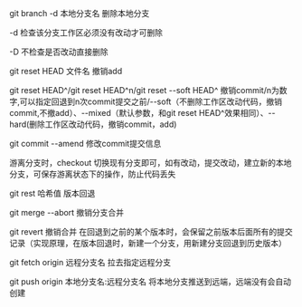 git branch -d 本地分支名  删除本地分支 

-d 检查该分支工作区必须没有改动才可删除

-D 不检查是否改动直接删除

git reset HEAD 文件名  撤销add

git reset HEAD^/git reset HEAD^n/git reset --soft HEAD^ 撤销commit/n为数字,可以指定回退到n次commit提交之前/--soft（不删除工作区改动代码，撤销commit,不撤add）、--mixed（默认参数，和git reset HEAD^效果相同）、--hard(删除工作区改动代码，撤销commit，add)

git commit --amend 修改commit提交信息

游离分支时，checkout 切换现有分支即可，如有改动，提交改动，建立新的本地分支，可保存游离状态下的操作，防止代码丢失

git rest 哈希值  版本回退

git merge --abort 撤销分支合并

git revert 撤销合并 在回退到之前的某个版本时，会保留之前版本后面所有的提交记录（实现原理，在版本回退时，新建一个分支，用新建分支回退到历史版本）

git fetch origin 远程分支名 拉去指定远程分支

git push origin 本地分支名:远程分支名 将本地分支推送到远端，远端没有会自动创建
